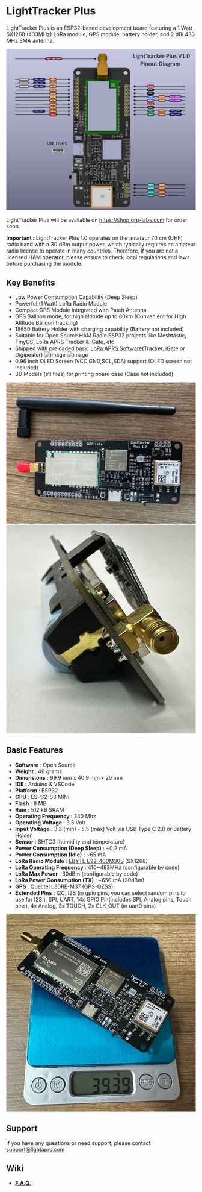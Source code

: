 # LightTracker Plus

LightTracker Plus is an ESP32-based development board featuring a 1 Watt SX1268 (433MHz) LoRa module, GPS module, battery holder, and 2 dBi 433 MHz SMA antenna.

<img src="images/lightracker_plus_pinout.jpg" width="600">

LightTracker Plus will be available on https://shop.qrp-labs.com for order soon.

**Important :** LightTracker Plus 1.0 operates on the amateur 70 cm (UHF) radio band with a 30 dBm output power, which typically requires an amateur radio license to operate in many countries. Therefore, if you are not a licensed HAM operator, please ensure to check local regulations and laws before purchasing the module.

## Key Benefits

- Low Power Consumption Capability (Deep Sleep)
- Powerful (1 Watt) LoRa Radio Module
- Compact GPS Module Integrated with Patch Antenna
- GPS Balloon mode, for high altitude up to 80km (Convenient for High Altitude Balloon tracking)
- 18650 Battery Holder with charging capability (Battery not included)
- Suitable for Open Source HAM Radio ESP32 projects like Meshtastic, TinyGS, LoRa APRS Tracker & iGate, etc
- Shipped with preloaded basic [LoRa APRS Software](https://github.com/lightaprs/LightLoRaAPRS/)(Tracker, iGate or Digipeater)
![image](https://github.com/lightaprs/LightTracker-Plus-1.0/assets/48382675/3343ed6a-3889-4749-b46c-92f86f8bfe87)
![image](https://github.com/lightaprs/LightTracker-Plus-1.0/assets/48382675/f862731d-ec07-49a2-a2a7-005dc43e645d)
- 0.96 inch OLED Screen (VCC,GND,SCL,SDA) support (OLED screen not included)
- 3D Models (stl files) for printing board case (Case not included)

<img src="images/lighttracker_plus_with_antenna.jpg" width="600">
<img src="images/lightracker_plus_sma_connector_and_battery_holder.jpg" width="600">

## Basic Features

- **Software** : Open Source
- **Weight** : 40 grams
- **Dimensions** : 99.9 mm x 40.9 mm x 26 mm
- **IDE** : Arduino & VSCode
- **Platform** : ESP32
- **CPU** : ESP32-S3 MINI
- **Flash** : 8 MB
- **Ram** : 512 kB SRAM
- **Operating Frequency** : 240 Mhz
- **Operating Voltage** : 3.3 Volt
- **Input Voltage** : 3.3 (min) - 5.5 (max) Volt via USB Type C 2.0 or Battery Holder
- **Sensor** : SHTC3 (humidity and temperature)
- **Power Consumption (Deep Sleep)** : ~0.2 mA
- **Power Consumption (Idle)** : ~65 mA
- **LoRa Radio Module** : [EBYTE E22-400M30S](https://www.cdebyte.com/products/E22-400M30S) (SX1268)
- **LoRa Operating Frequency** : 410~493MHz (configurable by code)
- **LoRa Max Power** : 30dBm (configurable by code)
- **LoRa Power Consumption (TX)** : ~650 mA (30dBm)
- **GPS** : Quectel L80RE-M37 (GPS-QZSS)
- **Extended Pins** : I2C, I2S (in gpio pins, you can select random pins to use for I2S ), SPI, UART, 14x GPIO Pin(includes SPI, Analog pins, Touch pins), 4x Analog, 3x TOUCH, 2x CLK_OUT (in uart0 pins)

<img src="images/lighttracker_plus_weight.jpg" width="600">

## Support

If you have any questions or need support, please contact support@lightaprs.com

## Wiki

* **[F.A.Q.](https://github.com/lightaprs/LightTracker-Plus-1.0/wiki/F.A.Q.)**
